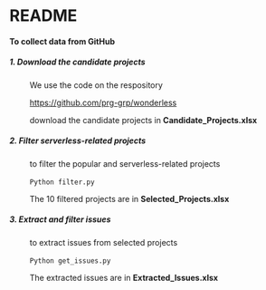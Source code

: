 # README

#### To collect data from GitHub

##### 1. Download the candidate projects

$\qquad$ We use the code on the respository

$\qquad$  https://github.com/prg-grp/wonderless

$\qquad$ download the candidate projects in **Candidate_Projects.xlsx**

##### 2. Filter serverless-related projects

$\qquad$ to filter the popular and serverless-related projects

$\qquad$ ```Python filter.py```

$\qquad$ The 10 filtered projects are in **Selected_Projects.xlsx**
    

##### 3. Extract and filter issues

$\qquad$ to extract issues from selected projects

$\qquad$ ```Python get_issues.py```

$\qquad$ The extracted issues are in **Extracted_Issues.xlsx**

